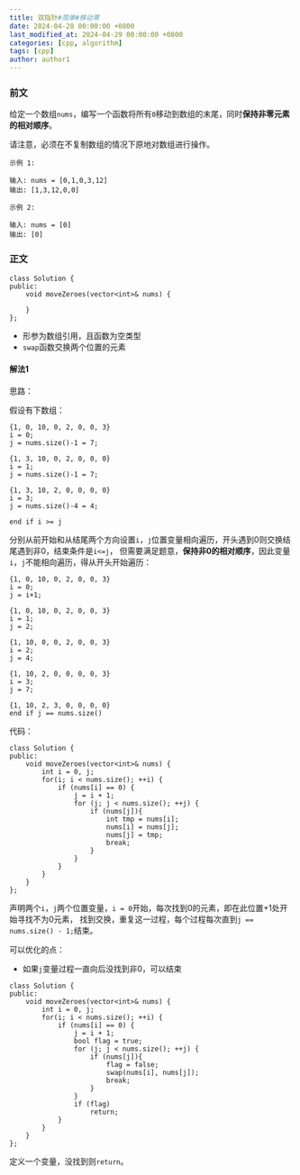 ```yaml
---
title: 双指针#简单#移动零
date: 2024-04-28 00:00:00 +0800
last_modified_at: 2024-04-29 00:00:00 +0800
categories: [cpp, algorithm]
tags: [cpp]
author: author1
---
```


### 前文

给定一个数组`nums`，编写一个函数将所有`0`移动到数组的末尾，同时**保持非零元素的相对顺序**。

请注意，必须在不复制数组的情况下原地对数组进行操作。

```
示例 1:

输入: nums = [0,1,0,3,12]
输出: [1,3,12,0,0]

示例 2:

输入: nums = [0]
输出: [0]
```

### 正文

```
class Solution {
public:
    void moveZeroes(vector<int>& nums) {

    }
};
```

- 形参为数组引用，且函数为空类型
- `swap`函数交换两个位置的元素

#### 解法1

思路：

假设有下数组：
```
{1, 0, 10, 0, 2, 0, 0, 3}
i = 0;
j = nums.size()-1 = 7;

{1, 3, 10, 0, 2, 0, 0, 0}
i = 1;
j = nums.size()-1 = 7;

{1, 3, 10, 2, 0, 0, 0, 0}
i = 3;
j = nums.size()-4 = 4;

end if i >= j
```

分别从前开始和从结尾两个方向设置`i`，`j`位置变量相向遍历，开头遇到0则交换结尾遇到非0，结束条件是`i<=j`，
但需要满足题意，**保持非0的相对顺序**，因此变量`i`，`j`不能相向遍历，得从开头开始遍历：
```
{1, 0, 10, 0, 2, 0, 0, 3}
i = 0;
j = i+1;

{1, 0, 10, 0, 2, 0, 0, 3}
i = 1;
j = 2;

{1, 10, 0, 0, 2, 0, 0, 3}
i = 2;
j = 4;

{1, 10, 2, 0, 0, 0, 0, 3}
i = 3;
j = 7;

{1, 10, 2, 3, 0, 0, 0, 0}
end if j == nums.size()
```

代码：
```
class Solution {
public:
    void moveZeroes(vector<int>& nums) {
		int i = 0, j;
		for(i; i < nums.size(); ++i) {
			if (nums[i] == 0) {
				j = i + 1;
				for (j; j < nums.size(); ++j) {
					if (nums[j]){
						int tmp = nums[i];
						nums[i] = nums[j];
						nums[j] = tmp;
						break;
					}
				}
			}
		}
    }
};
```

声明两个`i`，`j`两个位置变量，`i = 0`开始，每次找到0的元素，即在此位置+1处开始寻找不为0元素，
找到交换，重复这一过程，每个过程每次直到`j == nums.size() - 1;`结束。

可以优化的点：
- 如果`j`变量过程一直向后没找到非0，可以结束

```
class Solution {
public:
    void moveZeroes(vector<int>& nums) {
		int i = 0, j;
		for(i; i < nums.size(); ++i) {
			if (nums[i] == 0) {
				j = i + 1;
				bool flag = true;
				for (j; j < nums.size(); ++j) {
					if (nums[j]){
						flag = false;
						swap(nums[i], nums[j]);
						break;
					}
				}
				if (flag)
					return;
			}
		}
    }
};
```

定义一个变量，没找到则`return`。
